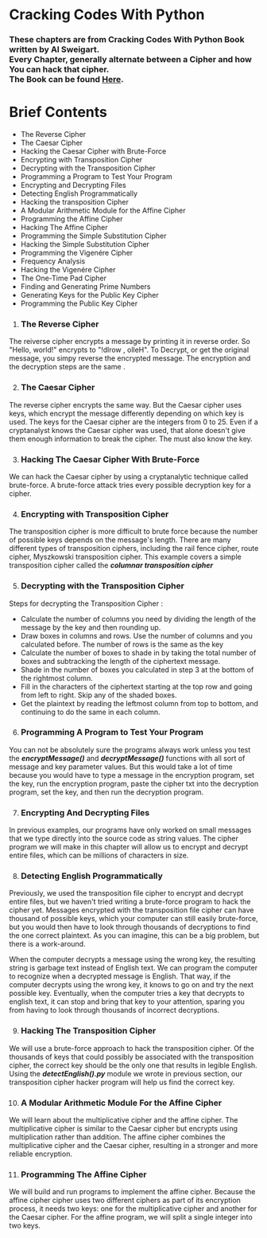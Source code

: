 # Cracking Codes With Python
### These chapters are from Cracking Codes With Python Book written by Al Sweigart. <br>Every Chapter, generally alternate between a Cipher and how You can hack that cipher. <br>The Book can be found [Here](https://nostarch.com/crackingcodes).

# Brief Contents
- The Reverse Cipher
- The Caesar Cipher
- Hacking the Caesar Cipher with Brute-Force
- Encrypting with Transposition Cipher
- Decrypting with the Transposition Cipher
- Programming a Program to Test Your Program
- Encrypting and Decrypting Files
- Detecting English Programmatically
- Hacking the transposition Cipher
- A Modular Arithmetic Module for the Affine Cipher
- Programming the Affine Cipher
- Hacking The Affine Cipher
- Programming the Simple Substitution Cipher
- Hacking the Simple Substitution Cipher
- Programming the Vigenére Cipher
- Frequency Analysis
- Hacking the Vigenére Cipher
- The One-Time Pad Cipher
- Finding and Generating Prime Numbers
- Generating Keys for the Public Key Cipher
- Programming the Public Key Cipher

1) ### The Reverse Cipher
The reiverse cipher encrypts a message by printing it in reverse order. So "Hello, world!" encrypts to "!dlrow , olleH". To Decrypt, or get the original message, you simpy reverse the encrypted message. The encryption and the decryption steps are the same .

2) ### The Caesar Cipher
The reverse cipher encrypts the same way. But the Caesar cipher uses keys, which encrypt the message differently depending on which key is used. The keys for the Caesar cipher are the integers from 0 to 25. Even if a cryptanalyst knows the Caesar cipher was used, that alone doesn't give them enough information to break the cipher. The must also know the key.

3) ### Hacking The Caesar Cipher With Brute-Force
We can hack the Caesar cipher by using a cryptanalytic technique called brute-force. A brute-force attack tries every possible decryption key for a cipher.

4) ### Encrypting with Transposition Cipher
The transposition cipher is more difficult to brute force because the number of possible keys depends on the message's length. There are many different types of transposition ciphers, including the rail fence cipher, route cipher, Myszkowski transposition cipher. This example covers a simple transposition cipher called the ***columnar transposition cipher***

5) ### Decrypting with the Transposition Cipher
Steps for decrypting the Transposition Cipher :
  * Calculate the number of columns you need by dividing the length of the message by the key and then rounding up.
  * Draw boxes in columns and rows. Use the number of columns and you calculated before. The number of rows is the same as the key
  * Calculate the number of boxes to shade in by taking the total number of boxes and subtracking the length of the ciphertext message.
  * Shade in the number of boxes you calculated in step 3 at the bottom of the rightmost column.
  * Fill in the characters of the ciphertext starting at the top row and going from left to right. Skip any of the shaded boxes.
  * Get the plaintext by reading the leftmost column from top to bottom, and continuing to do the same in each column.

6) ### Programming A Program to Test Your Program
You can not be absolutely sure the programs always work unless you test the ***encryptMessage()*** and ***decryptMessage()*** functions with all sort of message and key parameter values. But this would take a lot of time because you would have to type a message in the encryption program, set the key, run the encryption program, paste the cipher txt into the decryption program, set the key, and then run the decryption program.

7) ### Encrypting And Decrypting Files
In previous examples, our programs have only worked on small messages that we type directly into the source code as string values. The cipher program we will make in this chapter will allow us to encrypt and decrypt entire files, which can be millions of characters in size.

8) ### Detecting English Programmatically
Previously, we used the transposition file cipher to encrypt and decrypt entire files,
but we haven't tried writing a brute-force program to hack the cipher yet. Messages encrypted with the transposition file cipher can have thousand of possible keys, which your computer can still easily brute-force, but you would then have to look through thousands of decryptions to find the one correct plaintext. As you can imagine, this can be a big problem, but there is a work-around.

When the computer decrypts a message using the wrong key, the resulting string is garbage text instead of English text. We can program the computer to recognize when a decrypted message is English. That way, if the computer decrypts using the wrong key, it knows to go on and try the next possible key. Eventually, when the computer tries a key that decrypts to english text, it can stop and bring that key to your attention, sparing you from having to look through thousands of incorrect decryptions.

9) ### Hacking The Transposition Cipher
We will use a brute-force approach to hack the transposition cipher. Of the thousands of keys that could possibly be associated with the transposition cipher, the correct key should be the only one that results in legible English. Using the ***detectEnglish().py*** module we wrote in previous section, our transposition cipher hacker program will help us find the correct key.

10) ### A Modular Arithmetic Module For the Affine Cipher
We will learn about the multiplicative cipher and the affine cipher. The multiplicative cipher is similar
to the Caesar cipher but encrypts using multiplication rather than addition. The affine cipher combines the multiplicative cipher and the Caesar cipher, resulting in a stronger and more reliable encryption.

11) ### Programming The Affine Cipher
We will build and run programs to implement the affine cipher. Because the affine cipher cipher uses two different ciphers as part of its encryption process, it needs two keys: one for the multiplicative cipher and another for the Caesar cipher. For the affine program, we will split a single integer into two keys. 
